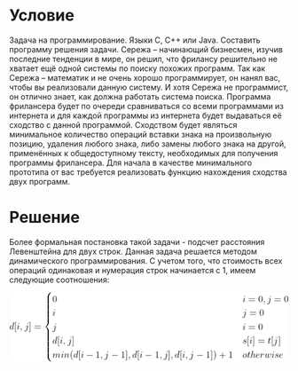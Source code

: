 # Условие

Задача на программирование. Языки С, С++ или Java. Составить программу решения задачи.
Сережа – начинающий бизнесмен, изучив последние тенденции в мире, он решил, что фрилансу
решительно не хватает ещё одной системы по поиску похожих программ. Так как Сережа –
математик и не очень хорошо программирует, он нанял вас, чтобы вы реализовали данную систему.
И хотя Сережа не программист, он отлично знает, как должна работать система поиска. Программа
фрилансера будет по очереди сравниваться со всеми программами из интернета и для каждой
программы из интернета будет выдаваться её сходство с данной программой. Сходством будет
являться минимальное количество операций вставки знака на произвольную позицию, удаления
любого знака, либо замены любого знака на другой, применённых к общедоступному тексту,
необходимых для получения программы фрилансера. Для начала в качестве минимального
прототипа от вас требуется реализовать функцию нахождения сходства двух программ.

# Решение 

Более формальная постановка такой задачи - подсчет расстояния Левенштейна для двух строк. Данная задача решается методом динамического программирования. С учетом того, что стоимость всех операций одинаковая и нумерация строк начинается с 1, имеем следующие соотношения:

![](equation.png)



